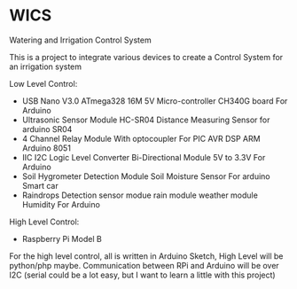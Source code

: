WICS
====

Watering and Irrigation Control System

This is a project to integrate various devices to create a 
Control System for an irrigation system

Low Level Control:

 * USB Nano V3.0 ATmega328 16M 5V Micro-controller CH340G board For Arduino
 * Ultrasonic Sensor Module HC-SR04 Distance Measuring Sensor for arduino SR04
 * 4 Channel Relay Module With optocoupler For PIC AVR DSP ARM Arduino 8051
 * IIC I2C Logic Level Converter Bi-Directional Module 5V to 3.3V For Arduino
 * Soil Hygrometer Detection Module Soil Moisture Sensor For arduino Smart car
 * Raindrops Detection sensor modue rain module weather module Humidity For Arduino

High Level Control:
 * Raspberry Pi Model B

For the high level control, all is written in Arduino Sketch, High Level will be python/php maybe. Communication between RPi and Arduino will be over I2C (serial could be a lot easy, but I want to learn a little with this project)

